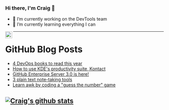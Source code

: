 ### Hi there, I'm Craig 👋

<!--
**CraigTeelFugro/CraigTeelFugro** is a ✨ _special_ ✨ repository because its `README.md` (this file) appears on your GitHub profile.

Here are some ideas to get you started:
-->

- 🔭 I’m currently working on the DevTools team
- 🌱 I’m currently learning everything I can

[<img align="left" alt="Craig Teel | LinkedIn" width="22px" src="https://cdn.jsdelivr.net/npm/simple-icons@v3/icons/linkedin.svg" />][linkedin]

---

# GitHub Blog Posts

<!-- BLOG-POST-LIST:START -->
- [4 DevOps books to read this year](https://opensource.com/article/21/1/devops-books)
- [How to use KDE&#039;s productivity suite, Kontact](https://opensource.com/article/21/1/kde-kontact)
- [GitHub Enterprise Server 3.0 is here!](https://github.blog/2021-01-15-github-enterprise-server-3-0-is-here/)
- [3 plain text note-taking tools](https://opensource.com/article/21/1/plain-text)
- [Learn awk by coding a &quot;guess the number&quot; game](https://opensource.com/article/21/1/learn-awk)
<!-- BLOG-POST-LIST:END -->

## [![Craig's github stats](https://github-readme-stats.vercel.app/api?username=craigteelfugro)](https://github.com/anuraghazra/github-readme-stats)


[linkedin]: https://linkedin.com/in/craig-teel-b8786771

